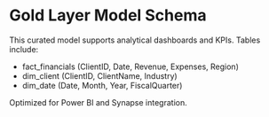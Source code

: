 # Gold Layer Model Schema

This curated model supports analytical dashboards and KPIs. Tables include:

- fact_financials (ClientID, Date, Revenue, Expenses, Region)
- dim_client (ClientID, ClientName, Industry)
- dim_date (Date, Month, Year, FiscalQuarter)

Optimized for Power BI and Synapse integration.
